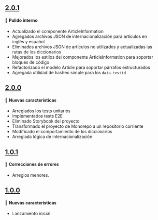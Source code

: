 ## [2.0.1](https://github.com/CodingFlavour/coding-flavour-common/releases/tag/2.0.1)

#### 💅 Pulido interno

- Actualizado el componente ArticleInformation
- Agregados archivos JSON de internacionalización para artículos en inglés y español
- Eliminados archivos JSON de artículos no utilizados y actualizadas las rutas de los diccionarios
- Mejorados los estilos del componente ArticleInformation para soportar bloques de código
- Refactorizado el modelo Article para soportar párrafos estructurados
- Agregada utilidad de hasheo simple para los `data-testid`

## [2.0.0](https://github.com/CodingFlavour/coding-flavour-common/releases/tag/2.0.0)

#### 🚀 Nuevas características

- Arreglados los tests unitarios
- Implementados tests E2E
- Eliminado Storybook del proyecto
- Transformado el proyecto de Monorepo a un repositorio corriente
- Modificado el comportamiento de los diccionarios
- Arreglada lógica de internacionalización

## [1.0.1](https://github.com/CodingFlavour/coding-flavour-common/releases/tag/1.0.1)

#### 🐛 Correcciones de errores

- Arreglos menores.

## [1.0.0](https://github.com/CodingFlavour/coding-flavour-common/releases/tag/1.0.0)

#### 🚀 Nuevas características

- Lanzamiento inicial.